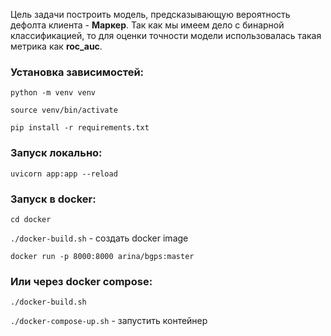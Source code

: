 Цель задачи построить модель, предсказывающую вероятность дефолта клиента - **Маркер**. Так как мы имеем дело с бинарной классификацией, то для оценки точности модели использовалась такая метрика как **roc_auc**.


### Установка зависимостей:

``python -m venv venv``

``source venv/bin/activate``

``pip install -r requirements.txt``

### Запуск локально:


``uvicorn app:app --reload``


### Запуск в docker:


``cd docker``

``./docker-build.sh`` - создать docker image

``docker run -p 8000:8000 arina/bgps:master``


### Или через docker compose:


``./docker-build.sh``

``./docker-compose-up.sh`` - запустить контейнер
